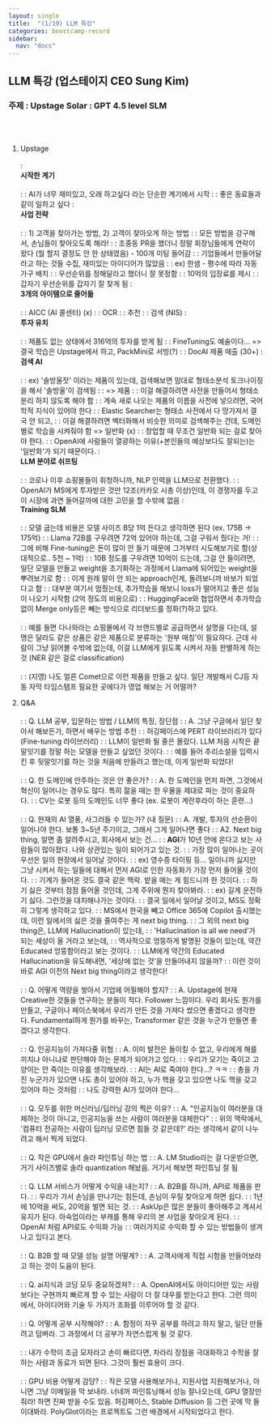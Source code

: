 ```yaml
---
layout: single
title:  "(1/19) LLM 특강"
categories: boostcamp-record
sidebar:
  nav: "docs"
---
```


<h2>LLM 특강 (업스테이지 CEO Sung Kim)</h2>
<h3>주제 : Upstage Solar : GPT 4.5 level SLM</h3>
<br><br>

1. Upstage<br><br>
: <br><b>시작한 계기</b><br><br>
: : AI가 너무 재미있고, 오래 하고싶다 라는 단순한 계기에서 시작
: : 좋은 동료들과 같이 일하고 싶다
: <br><b>사업 전략</b><br><br>
: : 1) 고객을 찾아가는 방법, 2) 고객이 찾아오게 하는 방법
: : 모든 방법을 강구해서, 손님들이 찾아오도록 해라!
: : 조중동 PR을 했더니 정말 회장님들에게 연락이 왔다 (뭘 할지 결정도 안 한 상태였음) - 100개 미팅 들어감
: : 기업들에서 만들어달라고 하는 것들 수집, 재미있는 아이디어가 많았음
: : ex) 한샘 - 평수에 따라 자동 가구 배치
: : 우선순위를 정해달라고 했더니 잘 못정함
: : 10억의 입장료를 제시
: : 갑자기 우선순위를 갑자기 잘 찾게 됨
: <br><b>3개의 아이템으로 줄어듦</b><br><br>
: : AICC (AI 콜센터) (x)
: : OCR
: : 추천
: : 검색 (NIS)
: <br><b>투자 유치</b><br><br>
: : 제품도 없는 상태에서 316억의 투자를 받게 됨
: : FineTuning도 예술이다... => 결국 학습은 Upstage에서 하고, PackMini로 서빙(?)
: : DocAI 제품 매출 (30+)
: <br><b>검색 AI</b><br><br>
: : ex) '솔방울잣' 이라는 제품이 있는데, 검색해보면 맘대로 형태소분석 토크나이징을 해서 '솔방울'이 검색됨
: : => 제품 
: : 이걸 해결하려면 사전을 만들어서 형태소 분리 하지 않도록 해야 함
: : 계속 새로 나오는 제품의 이름을 사전에 넣으려면, 국어학적 지식이 있어야 한다
: : Elastic Searcher는 형태소 사전에서 다 망가져서 결국 안 되고,
: : 이걸 해결하려면 벡터화해서 비슷한 의미로 검색해주는 건데, 도메인별로 학습을 시켜줘야 함 => 일반화 (x)
: : 창업할 때 무조건 일반화 되는 걸로 찾아야 한다.
: : OpenAI에 사람들이 열광하는 이유(+본인들의 예상보다도 잘되는)는 '일반화'가 되기 때문이다.
: <br><b>LLM 분야로 쉬프팅</b><br><br>
: : 코로나 이후 쇼핑몰들이 휘청하니까, NLP 인력을 LLM으로 전환했다.
: : OpenAI가 MS에게 투자받은 것만 12조(카카오 시총 이상)인데, 이 경쟁자를 두고 이 시장에 과연 들어갈까에 대한 고민을 할 수밖에 없음
: <br><b>Training SLM</b><br><br>
: : 모델 굽는데 비용은 모델 사이즈 B당 1억 든다고 생각하면 된다 (ex. 175B -> 175억)
: : Llama 72B를 구우려면 72억 있어야 하는데, 그걸 구워서 줬다는 거!
: : 그에 비해 Fine-tuning은 돈이 많이 안 들기 때문에 그거부터 시도해보기로 함(상대적으로.. 5천 ~ 1억)
: : 10B 정도를 구우려면 10억이 드는데, 그걸 안 들이려면, 일단 모델을 만들고 weight을 초기화하는 과정에서 Llama에 되어있는 weight을 뿌려보기로 함
: : 이게 원래 말이 안 되는 approach인게, 돌려보니까 바보가 되었다고 함
: : 대부분 여기서 멈췄는데, 추가학습을 해보니 loss가 떨어지고 좋은 성능이 나오기 시작함 (2억 정도의 비용으로)
: : HuggingFace와 협업하면서 추가학습 없이 Merge only등은 빼는 방식으로 리더보드를 정화(?)하고 있다.
<br><br>
: : 예를 들면 다나와라는 쇼핑몰에서 각 브랜드별로 공급하면서 설명을 다는데, 설명은 달라도 같은 상품은 같은 제품으로 분류하는 '원부 매칭'이 필요하다. 근데 사람이 그냥 읽어볼 수밖에 없는데, 이걸 LLM에게 읽도록 시켜서 자동 판별하게 하는 것 (NER 같은 걸로 classification)
<br><br>
: : (지영) 나도 얼른 Comet으로 이런 제품을 만들고 싶다. 일단 개발해서 CJ등 자동 자막 타임스탬프 필요한 곳에다가 영업 해보는 거 어떨까?


3. Q&A<br><br>
: : Q. LLM 공부, 입문하는 방법 / LLM의 특징, 장단점
: : A. 그냥 구글에서 일단 찾아서 해보든가, 하면서 배우는 방법 추천
: : 허깅페이스에 PERT 라이브러리가 있다 (Fine-tuning 라이브러리)
: : LLM이 일반화 될 줄은 몰랐다. LLM 처음 시작은 끝말잇기를 정말 하는 모델을 만들고 싶었던 것이다.
: : 예를 들어 추리소설을 입력시킨 후 뒷말잇기를 하는 것을 처음에 만들려고 했는데, 이게 일반화 되었다!
<br><br>
: : Q. 한 도메인에 안주하는 것은 안 좋은가?
: : A. 한 도메인을 먼저 파면, 그것에서 혁신이 일어나는 경우도 많다. 특히 젊을 때는 한 우물을 제대로 파는 것이 중요하다.
: : CV는 로봇 등의 도메인도 너무 좋다 (ex. 로봇이 계란후라이 하는 훈련...)
<br><br>
: : Q. 현재의 AI 열풍, 사그러들 수 있는가? (내 질문)
: : A. 개발, 투자의 선순환이 일어나야 한다. 보통 3~5년 주기이고, 그래서 그게 일어나면 좋다
: : A2. Next big thing, 알면 좀 알려주시고, 회사에서 보는 건...
: : **AGI**가 10년 안에 온다고 보는 사람들이 많아졌다. 나와 상관있는 일이 되어가고 있는 것.
: : 가장 많이 일어나는 곳이 우선은 일의 현장에서 일어날 것이다.
: : ex) 영수증 타이핑 등... 일이니까 싫지만 그냥 시켜서 하는 일들에 대해서 먼저 AGI로 인한 자동화가 가장 먼저 들어올 것이다.
: : 기계가 들어온 것도 결국 같은 맥락. 밭을 매는 게 힘드니까 한 것이다.
: : 하기 싫은 것부터 점점 들어올 것인데, 그게 주위에 뭔지 찾아봐라.
: : ex) 길게 운전하기 싫다. 그런것을 대치해나가는 것이다.
: : 결국 일에서 일어날 것이고, MS도 정확히 그렇게 생각하고 있다.
: : MS에서 한국을 빼고 Office 365에 Copilot 출시했는데, 이런 일에서의 싫은 것을 줄여주는 게 next big thing.
: : 그 외의 next big thing은, LLM에 Hallucination이 있는데,
: : 'Hallucination is all we need'가 되는 세상이 올 거라고 보는데,
: : 역사적으로 엉뚱하게 발명된 것들이 있는데, 약간 Educated 엉뚱함이라고 보는 것이다.
: : LLM에게 약간의 Educated Hallucination을 유도해내면, '세상에 없는 것'을 만들어내지 않을까?
: : 이런 것이 바로 AGI 이전의 Next big thing이라고 생각한다!
<br><br>
: : Q. 어떻게 역량을 쌓아서 기업에 어필해야 할지?
: : A. Upstage에 현재 Creative한 것들을 연구하는 분들이 적다. Follower 느낌이다. 우리 회사도 뭔가를 만들고, 구글이나 페이스북에서 우리가 만든 것을 가져다 썼으면 좋겠다고 생각한다. Fundamental하게 뭔가를 바꾸는, Transformer 같은 것을 누군가 만들면 좋겠다고 생각한다.
<br><br>
: : Q. 인공지능이 가져다줄 위협
: : A. 이미 발전은 돌이킬 수 없고, 우리에게 해를 끼치냐 아니냐로 판단해야 하는 문제가 되어가고 있다.
: : 우리가 모기는 죽이고 고양이는 안 죽이는 이유를 생각해보라.
: : AI는 AI로 죽여야 한다...? ㅋㅋ
: : 총을 가진 누군가가 있으면 나도 총이 있어야 하고, 누가 핵을 갖고 있으면 나도 핵을 갖고 있어야 하는 것처럼
: : 나도 강력한 AI가 있어야 한다...
<br><br>
: : Q. 모두를 위한 머신러닝/딥러닝 강의 찍은 이유?
: : A. "인공지능이 여러분을 대체하는 것이 아니고, 인공지능을 쓰는 사람이 여러분을 대체한다"
: : 위의 맥락에서, '컴퓨터 전공하는 사람이 딥러닝 모르면 힘들 것 같은데?' 라는 생각에서 같이 나누려고 해서 찍게 되었다.
<br><br>
: : Q. 작은 GPU에서 솔라 파인튜닝 하는 법
: : A. LM Studio라는 걸 다운받으면, 거기 사이즈별로 솔라 quantization 해놨음. 거기서 해보면 파인튜닝 잘 됨
<br><br>
: : Q. LLM 서비스가 어떻게 수익을 내는지?
: : A. B2B를 하니까, API로 제품을 판다.
: : 우리가 가서 손님을 만나기는 힘든데, 손님이 우릴 찾아오게 하면 쉽다.
: : 1년에 10억을 써도, 20억을 벌면 되는 것.
: : AskUp은 많은 분들이 좋아해주고 계셔서 유지가 된다. 아숙업이라는 부캐를 통해 우리의 본 사업을 찾아오게 된다.
: : OpenAI 처럼 API로도 수익화 가능
: : 여러가지로 수익화 할 수 있는 방법들이 생겨나고 있다고 본다.
<br><br>
: : Q. B2B 할 때 모델 성능 설명 어떻게?
: : A. 고객사에게 직접 시험을 만들어보라고 하는 것이 도움이 된다.
<br><br>
: : Q. ai지식과 코딩 모두 중요하겠져?
: : A. OpenAI에서도 아이디어만 있는 사람보다는 구현까지 빠르게 할 수 있는 사람이 더 잘 대우를 받는다고 한다. 그런 의미에서, 아이디어와 기술 두 가지가 조화를 이루어야 할 것 같다.
<br><br>
: : Q. 어떻게 공부 시작해야?
: : A. 함정이 자꾸 공부를 하려고 하지 말고, 일단 만들려고 덤벼라. 그 과정에서 더 공부가 자연스럽게 될 것 같다.
<br><br>
: : 내가 수학이 조금 모자라고 손이 빠르다면, 차라리 장점을 극대화하고 수학을 잘 하는 사람과 동료가 되면 된다. 그것이 훨씬 효용이 크다.
<br><br>
: : GPU 비용 어떻게 감당?
: : 작은 모델 사용해보거나, 지원사업 지원해보거나, 아니면 그냥 이메일을 막 보내라. 너네꺼 파인튜닝해서 성능 잘나오는데, GPU 열장만 줘라! 하면 진짜 받을 수도 있음. 허깅페이스, Stable Diffusion 등 그런 곳에 막 들이대봐라. PolyGlot이라는 프로젝트도 그런 배경에서 시작되었다고 한다.